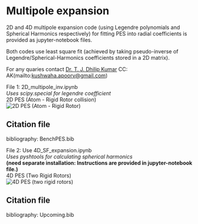 # Multipole expansion
2D and 4D multipole expansion code (using Legendre polynomials and Spherical Harmonics respectively) 
for fitting PES into radial coefficients is provided as jupyter-notebook files. <br />

Both codes use least square fit (achieved by taking pseudo-inverse of Legendre/Spherical-Harmonics coefficients stored in a 2D matrix).<br />

For any quaries contact [Dr. T. J. Dhilip Kumar](mailto:dhilip@iitrpr.ac.in) CC: AK(mailto:kushwaha.apoorv@gmail.com)<br />

File 1: 2D_multipole_inv.ipynb<br />
_Uses scipy.special for legendre coefficient<br />_
2D PES (Atom - Rigid Rotor collision)<br />
![2D PES (Atom - Rigid Rotor)](https://github.com/apoorv-kushwaha/Multipole/blob/main/jacobi22.png)

## Citation file
bibliography: BenchPES.bib<br />

File 2: Use 4D_SF_expansion.ipynb<br />
_Uses pyshtools for calculating spherical harmonics <br />_
**(need separate installation: Instructions are provided in jupyter-notebook file.)<br />**
4D PES (Two Rigid Rotors)<br />
![4D PES (two rigid rotors)](https://github.com/apoorv-kushwaha/Multipole/blob/main/jac_final.png)

## Citation file
bibliography: Upcoming.bib<br />
